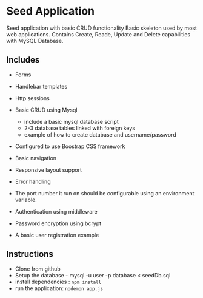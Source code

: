# Seed Application

Seed application with basic CRUD functionality
Basic skeleton used by most web applications. Contains Create, Reade, Update and Delete capabilities with MySQL Database.

## Includes
* Forms
* Handlebar templates
* Http sessions
* Basic CRUD using Mysql
  * include a basic mysql database script
  * 2-3 database tables linked with foreign keys
  * example of how to create database and username/password
* Configured to use Boostrap CSS framework
* Basic navigation
* Responsive layout support
* Error handling
* The port number it run on should be configurable using an environment variable.


* Authentication using middleware
* Password encryption using bcrypt
* A basic user registration example

## Instructions

* Clone from github
* Setup the database - mysql -u user -p database < seedDb.sql
* install dependencies : `npm install`
* run the application: `nodemon app.js`
